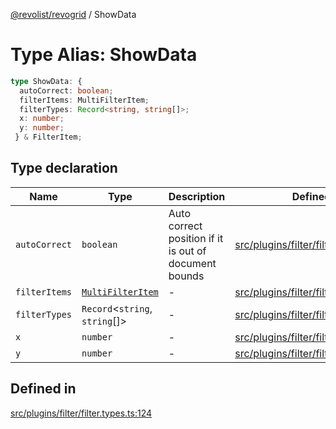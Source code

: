 [@revolist/revogrid](README.md) / ShowData

# Type Alias: ShowData

```ts
type ShowData: {
  autoCorrect: boolean;
  filterItems: MultiFilterItem;
  filterTypes: Record<string, string[]>;
  x: number;
  y: number;
 } & FilterItem;
```

## Type declaration

| Name | Type | Description | Defined in |
| ------ | ------ | ------ | ------ |
| `autoCorrect` | `boolean` | Auto correct position if it is out of document bounds | [src/plugins/filter/filter.types.ts:130](https://github.com/revolist/revogrid/blob/8d359a6641aa3d85978ae1d816f404366e0fe6c4/src/plugins/filter/filter.types.ts#L130) |
| `filterItems` | [`MultiFilterItem`](TypeAlias.MultiFilterItem.md) | - | [src/plugins/filter/filter.types.ts:132](https://github.com/revolist/revogrid/blob/8d359a6641aa3d85978ae1d816f404366e0fe6c4/src/plugins/filter/filter.types.ts#L132) |
| `filterTypes` | `Record`\<`string`, `string`[]\> | - | [src/plugins/filter/filter.types.ts:131](https://github.com/revolist/revogrid/blob/8d359a6641aa3d85978ae1d816f404366e0fe6c4/src/plugins/filter/filter.types.ts#L131) |
| `x` | `number` | - | [src/plugins/filter/filter.types.ts:125](https://github.com/revolist/revogrid/blob/8d359a6641aa3d85978ae1d816f404366e0fe6c4/src/plugins/filter/filter.types.ts#L125) |
| `y` | `number` | - | [src/plugins/filter/filter.types.ts:126](https://github.com/revolist/revogrid/blob/8d359a6641aa3d85978ae1d816f404366e0fe6c4/src/plugins/filter/filter.types.ts#L126) |

## Defined in

[src/plugins/filter/filter.types.ts:124](https://github.com/revolist/revogrid/blob/8d359a6641aa3d85978ae1d816f404366e0fe6c4/src/plugins/filter/filter.types.ts#L124)
